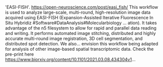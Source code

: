 'EASI-FISH'. https://open-neuroscience.com/post/easi_fish/
This workflow is used to analyze large-scale, multi-round, high-resolution image data acquired using EASI-FISH (Expansion-Assisted Iterative Fluorescence In Situ Hybridiz #Software#DataAnalysis#Molecularbiology ...
ation). It takes advantage of the n5 filesystem to allow for rapid and parallel data reading and writing. It performs automated image stitching, distributed and highly accurate multi-round image registration, 3D cell segmentation, and distributed spot detection. We also...
 envision this workflow being adapted for analysis of other image-based spatial transcriptomic data. Check the pre-print here https://www.biorxiv.org/content/10.1101/2021.03.08.434304v1...
